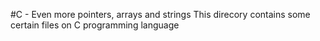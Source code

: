 #C - Even more pointers, arrays and strings
This direcory contains some certain files on C programming language
